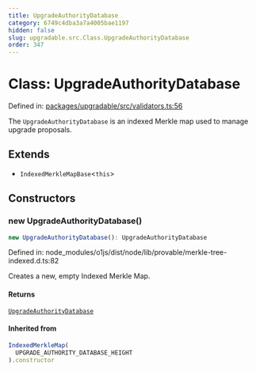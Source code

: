 ```yaml
---
title: UpgradeAuthorityDatabase
category: 6749c4dba3a7a4005bae1197
hidden: false
slug: upgradable.src.Class.UpgradeAuthorityDatabase
order: 347
---
```


# Class: UpgradeAuthorityDatabase

Defined in: [packages/upgradable/src/validators.ts:56](https://github.com/zkcloudworker/minatokens-lib/blob/main/packages/upgradable/src/validators.ts#L56)

The `UpgradeAuthorityDatabase` is an indexed Merkle map used to manage upgrade proposals.

## Extends

- `IndexedMerkleMapBase`\<`this`\>

## Constructors

### new UpgradeAuthorityDatabase()

```ts
new UpgradeAuthorityDatabase(): UpgradeAuthorityDatabase
```

Defined in: node\_modules/o1js/dist/node/lib/provable/merkle-tree-indexed.d.ts:82

Creates a new, empty Indexed Merkle Map.

#### Returns

[`UpgradeAuthorityDatabase`](upgradablesrcclassupgradeauthoritydatabase)

#### Inherited from

```ts
IndexedMerkleMap(
  UPGRADE_AUTHORITY_DATABASE_HEIGHT
).constructor
```
